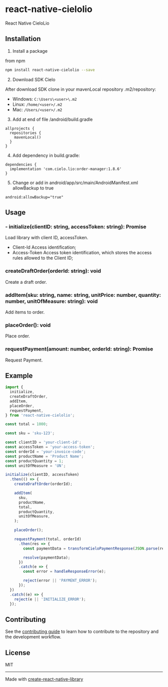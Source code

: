 # react-native-cielolio

React Native CieloLio

## Installation

1. Install a package

from npm

```bash
npm install react-native-cielolio --save
```

2. Download SDK Cielo

After download SDK clone in your mavenLocal repository .m2/repository:

- Windows: `C:\Users\<user>\.m2`
- Linux: `/home/<user>/.m2`
- Mac: `/Users/<user>/.m2`

3. Add at end of file /android/build.gradle

```groove
allprojects {
  repositories {
    mavenLocal()
  }
}
``````

4. Add dependency in build.gradle:

```groove
dependencies {
  implementation 'com.cielo.lio:order-manager:1.8.6'
}
```

5. Change or add in android/app/src/main/AndroidManifest.xml allowBackup to true

```groove
android:allowBackup="true"
```

## Usage

### - initialize(clientID: string, accessToken: string): Promise<void>

Load library with client ID, accessToken.

- Client-Id Access identification;
- Access-Token Access token identification, which stores the access rules allowed to the Client ID;

### createDraftOrder(orderId: string): void

Create a draft order.

### addItem(sku: string, name: string, unitPrice: number, quantity: number, unitOfMeasure: string): void

Add items to order.

### placeOrder(): void

Place order.

### requestPayment(amount: number, orderId: string): Promise<string>

Request Payment.

## Example

```js
import {
  initialize,
  createDraftOrder,
  addItem,
  placeOrder,
  requestPayment,
} from 'react-native-cielolio';

const total = 1000;

const sku = 'sku-123';

const clientID = 'your-client-id';
const accessToken = 'your-access-token';
const orderId = 'your-invoice-code';
const productName = 'Product Name';
const productQuantity = 1;
const unitOfMeasure = 'UN';

initialize(clientID, accessToken)
  .then(() => {
    createDraftOrder(orderId);

    addItem(
      sku,
      productName,
      total,
      productQuantity,
      unitOfMeasure,
    );

    placeOrder();

    requestPayment(total, orderId)
      .then(res => {
        const paymentData = transformCieloPaymentResponse(JSON.parse(res));

        resolve(paymentData);
      })
      .catch(e => {
        const error = handleResponseError(e);

        reject(error || 'PAYMENT_ERROR');
      });
  })
  .catch((e) => {
    reject(e || 'INITIALIZE_ERROR');
  });

```

## Contributing

See the [contributing guide](CONTRIBUTING.md) to learn how to contribute to the repository and the development workflow.

## License

MIT

---

Made with [create-react-native-library](https://github.com/callstack/react-native-builder-bob)
